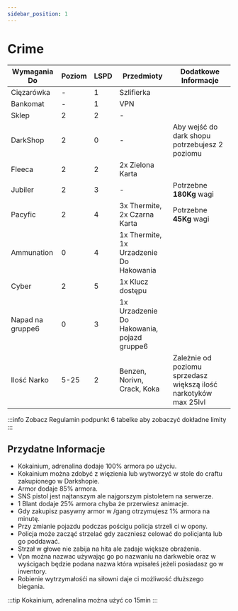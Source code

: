 ```yaml
---
sidebar_position: 1
---
```


# Crime

| Wymagania Do         |  Poziom   |  LSPD  |  Przedmioty                  | Dodatkowe Informacje   |
|------------           |-----------|--------|-------------                 |---------------         |
| Cięzarówka            |     -     |   1    |Szlifierka                    |                        |
| Bankomat              |     -     |   1    |  VPN                         |                        |
| Sklep                 |    2      |   2    |   -                          |                        |
| DarkShop              |    2      |   0    |        -                     |Aby wejść do dark shopu potrzebujesz 2 poziomu|
| Fleeca                |    2      |   2    |2x Zielona Karta              |                        |
| Jubiler               |    2      |   3    |             -                |Potrzebne **180Kg** wagi|
| Pacyfic               |    2      |   4    |3x Thermite, 2x Czarna Karta  |Potrzebne **45Kg** wagi |
| Ammunation            |    0      |   4    |1x Thermite, 1x Urzadzenie Do Hakowania|               |
| Cyber                 |    2     |   5    |1x Klucz dostępu               |                        |
| Napad na gruppe6      |    0      |    3   |1x Urzadzenie Do Hakowania, pojazd gruppe6|                        |
| Ilość Narko           |  5-25     |    2   |Benzen, Norivn, Crack, Koka   |Zależnie od poziomu sprzedasz większą ilość narkotyków max 25lvl|

:::info
Zobacz Regulamin podpunkt 6 tabelke aby zobaczyć dokładne limity
:::

## Przydatne Informacje

- Kokainium, adrenalina dodaje 100% armora po użyciu.
- Kokainium można zdobyć z więzienia lub wytworzyć w stole do craftu zakupionego w Darkshopie.
- Armor dodaje 85% armora.
- SNS pistol jest najtanszym ale najgorszym pistoletem na serwerze.
- 1 Blant dodaje 25% armora chyba że przerwiesz animacje.
- Gdy zakupisz pasywny armor w /gang otrzymujesz 1% armora na minutę.
- Przy zmianie pojazdu podczas pościgu policja strzeli ci w opony.
- Policja może zacząć strzelać gdy zaczniesz celować do policjanta lub go poddawać.
- Strzał w głowe nie zabija na hita ale zadaje większe obrażenia.
- Vpn można nazwac używając go po nazwaniu na darkwebie oraz w wyścigach będzie podana nazwa która wpisałeś jeżeli posiadasz go w inventory.
- Robienie wytrzymałośći na siłowni daje ci możliwość dłuższego biegania.

:::tip
Kokainium, adrenalina można użyć co 15min
:::
